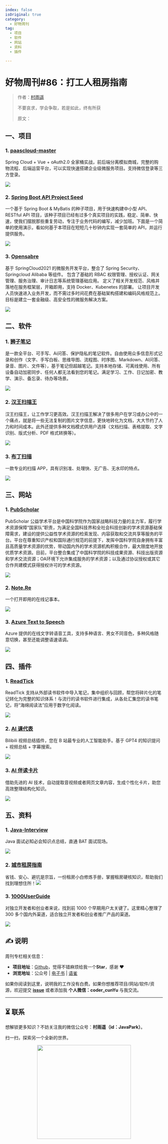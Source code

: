 ```yaml
---
index: false
isOriginal: true
category:
  - 好物周刊
tag:
  - 项目
  - 软件
  - 网站
  - 资料
  - 插件

---
```


# 好物周刊#86：打工人租房指南

> 作者：[村雨遥](https://github.com/cunyu1943)
> 
> 不要哀求，学会争取，若是如此，终有所获
> 
> 原文：

## 一、项目

### 1. [paascloud-master](https://github.com/paascloud/paascloud-master)

Spring Cloud + Vue + oAuth2.0 全家桶实战，前后端分离模拟商城，完整的购物流程、后端运营平台，可以实现快速搭建企业级微服务项目。支持微信登录等三方登录。

![](assets/1207-1213/1733961900967-0b96c8cb-a4cf-4d93-865d-e2091f266852.webp)

### 2. [Spring Boot API Project Seed](https://github.com/lihengming/spring-boot-api-project-seed)

一个基于 Spring Boot & MyBatis 的种子项目，用于快速构建中小型 API、RESTful API 项目，该种子项目已经有过多个真实项目的实践，稳定、简单、快速，使我们摆脱那些重复劳动，专注于业务代码的编写，减少加班。下面是一个简单的使用演示，看如何基于本项目在短短几十秒钟内实现一套简单的 API，并运行提供服务。

![](assets/1207-1213/1733961977800-887ca8d7-6ea7-4612-ab8c-27feebbf3af9.webp)

### 3. [Opensabre ](https://github.com/opensabre/opensabre-framework)

基于 SpringCloud2021 的微服务开发平台，整合了 Spring Security、Springcloud Alibaba 等组件。 包含了基础的 RBAC 权限管理、授权认证、网关管理、服务治理、审计日志等系统管理基础应用。 定义了相关开发规范、风格并落地在服务框架层，开箱即用，支持 Docker、Kubenetes 的部署。 让项目开发人员快速进入业务开发，而不需过多时间花费在基础架构搭建和编码风格规范上。 目标是建立一套金融级、高安全性的微服务解决方案。

![](assets/1207-1213/1733962097411-45918e64-04c0-4c5d-bd00-a0183a861623.webp)

## 二、软件	

### 1. [狮子笔记](https://www.lionote.com/)

是一款全平台、可手写、Ai问答、保护隐私的笔记软件。自由使用众多信息形式记录和创作（文字、手写白板、思维导图、流程图、时序图、Markdown、AI问答、录音、图片、文件等），基于笔记但超越笔记。支持本地存储、可离线使用、所有设备自动加密同步、任何人都无法看到您的笔记。满足学习、工作、日记加密、教学、演示、备忘录、待办等场景。

![](assets/1207-1213/1733184626151-31e464d6-bf9a-4c2c-94a7-e453502c9fdf.webp)

### 2. [汉王扫描王](https://www.hanvonscanner.com/)

汉王扫描王，让工作学习更高效。汉王扫描王解决了很多用户在学习或办公中的一个痛点，就是将一些无法复制的图片文字信息，更快地转化为文档，大大节约了人力和时间成本。此外还提供多种文档模式供用户选择（文档扫描、表格提取、文字识别、版式分析、PDF 格式转换等）。

![](assets/1207-1213/1733876406526-cec54599-ddf7-459f-be50-93f039042be9.webp)

### 3. [布丁扫描](https://www.budingscan.com/)

一款专业的扫描 APP，具有识别准、处理快、无广告、无水印的特点。

![](assets/1207-1213/1733876444761-e72e6e60-e65b-4ccc-8729-a9a0a62481f7.webp)

## 三、网站

### 1. [PubScholar](https://pubscholar.cn/)

PubScholar 公益学术平台是中国科学院作为国家战略科技力量的主力军，履行学术资源保障“国家队”职责，为满足全国科技界和全社会科技创新的学术资源基础保障需求，建设的提供公益性学术资源的检索发现、内容获取和交流共享等服务的平台。平台在尊重知识产权和国际通行规范的前提下，发挥中国科学院自身拥有丰富且高质量学术资源的优势，带动国内外的学术资源机构积极合作，最大限度地开放优质学术资源。目前，平台整合集成了中国科学院的科技成果资源、科技出版资源和学术交流资源；OA环境下允许集成服务的学术资源；以及通过协议授权或其它合作共建模式获得授权许可的学术资源。

![](assets/1207-1213/1733875319775-f0c82746-2157-48db-908e-4d5eac0d7484.webp)

### 2. [Note.Re](https://note.re/)

一个打开即用的在线记事本。

![](assets/1207-1213/1733875409871-49ed4caf-ce4f-480f-af12-b4df5247cd2c.webp)

### 3. [Azure Text to Speech](https://tts.femoon.top/)

Azure 提供的在线文字转语音工具，支持多种语言、男女不同音色，多种风格随意切换，甚至还能调整语速语调。

![](assets/1207-1213/1733875509132-1d0441a4-2153-42ab-bfdc-b0ed8c15d112.webp)

## 四、插件

### 1. [ReadTick](https://chromewebstore.google.com/detail/readtick-汇集读书笔记，构建知识体系/jglnmkgipeainmikejfmhpjkpknedfbj)

ReadTick 支持从外部读书软件中导入笔记，集中组织与回顾，帮您将碎片化的笔记转化为完整的知识体系！与流行的读书软件进行集成，从各处汇集您的读书笔记，将“海绵阅读法”应用于数字化阅读。

![](assets/1207-1213/1733961379598-0a9e76d7-b2a1-4f78-811a-bf1af0b29d9d.webp)

### 2. [AI 课代表](https://chromewebstore.google.com/detail/ai课代表-b站学习助手-视频总结-字幕列表-gp/jgilkmapjeaikiboajahmeiadceioobc)

Bilibili 视频总结插件，您在 B 站最专业的人工智能助手。基于 GPT4 的知识提问 + 视频总结 + 字幕搜索。

![](assets/1207-1213/1733961463996-76b8c6e7-6030-41f3-9161-4ed4370fb0bb.webp)

### 3. [AI 伴读卡片](https://chromewebstore.google.com/detail/ai伴读卡片/eacddhhclhfopgdecadpdonpfemndaeo)

借助先进的 AI 技术，自动提取音视频或者网页文章内容，生成个性化卡片，助您高效整理结构化知识。

![](assets/1207-1213/1733961591796-b528ad72-63f9-4324-88ff-054b663ac39a.webp)

## 五、资料

### 1. [Java-Interview](https://github.com/gzc426/Java-Interview)

Java 面试必知必会知识点总结，直通 BAT 面试现场。

![](assets/1207-1213/1733789127649-41b8da1c-2a97-4223-a35e-0da921edd8a8.webp)

### 2. [城市租房指南](https://zufang.ababtools.com)

省钱、安心、避坑是宗旨，一份租房小白修炼手册，掌握租房硬核知识，帮助我们找到理想住所！![](assets/1207-1213/1733875684670-f10b8124-06ee-4347-89cc-31590ab5d362.webp)

### 3. [1000UserGuide](https://github.com/naxiaoduo/1000UserGuide)

对独立开发者和创业者来说，找到前 1000 个早期用户太关键了。这里精心整理了 300 多个国内外渠道，适合独立开发者和创业者推广产品的渠道。

![](assets/1207-1213/1733875792265-2a07b877-ccb7-444b-b35a-46e1c4e98c96.webp)

## 

## ✍️ 说明

周刊专栏相关信息：

- **项目地址**：[Github](https://github.com/cunyu1943/weekly)，觉得不错麻烦给我一个**Star**，感谢 ❤️
- **浏览地址**：公众号 | [电子书](https://cunyu1943.github.io/weekly) | [语雀](https://yuque.com/cunyu1943/weekly)

如果你阅读到这里，说明我的工作没有白费。如果你想推荐项目/网站/软件/资源，欢迎提交 **[issue](https://github.com/cunyu1943/weekly/issues)** 或者添加我 **个人微信：coder_cunYu** 与我交流。

---

## ⏳ 联系

想解锁更多知识？不妨关注我的微信公众号：**村雨遥（id：JavaPark）**。

扫一扫，探索另一个全新的世界。

<center>
<img src="/contact/contact.png" width="300">
</center>


